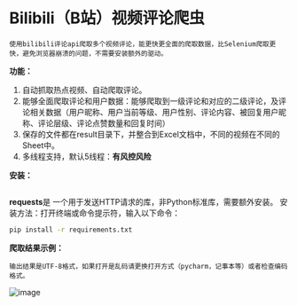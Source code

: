 # Bilibili（B站）视频评论爬虫

````
使用bilibili评论api爬取多个视频评论，能更快更全面的爬取数据，比Selenium爬取更快，避免浏览器崩溃的问题，不需要安装额外的驱动。
````

**功能：**

1. 自动抓取热点视频、自动爬取评论。
2. 能够全面爬取评论和用户数据：能够爬取到一级评论和对应的二级评论，及评论相关数据（用户昵称、用户当前等级、用户性别、评论内容、被回复用户昵称、评论层级、评论点赞数量和回复时间）
3. 保存的文件都在result目录下，并整合到Excel文档中，不同的视频在不同的Sheet中。
4. 多线程支持，默认5线程：**有风控风险**

**安装：**

```

```

**requests**是 一个用于发送HTTP请求的库，非Python标准库，需要额外安装。 安装方法：打开终端或命令提示符，输入以下命令：

~~~cmd
pip install -r requirements.txt
~~~

**爬取结果示例：**

```
输出结果是UTF-8格式，如果打开是乱码请更换打开方式（pycharm，记事本等）或者检查编码格式。
```

![image](https://github.com/LSQYES/BilibiliCommentsCrawler/blob/main/example.png)
